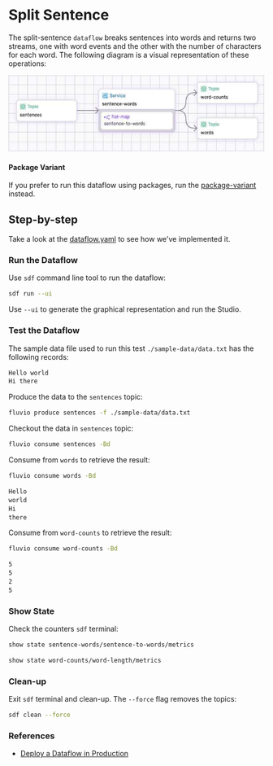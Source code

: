 # Split Sentence

The split-sentence `dataflow` breaks sentences into words and returns two streams, one with word events and the other with the number of characters for each word. The following diagram is a visual representation of these operations:

<p align="center">
 <img width="650" src="img/split-sentence.jpg">
</p>


#### Package Variant

If you prefer to run this dataflow using packages, run the [package-variant](./package-variant/README.md) instead.


## Step-by-step

Take a look at the [dataflow.yaml](./dataflow.yaml) to see how we've implemented it.


### Run the Dataflow

Use `sdf` command line tool to run the dataflow:

```bash
sdf run --ui
```

Use `--ui` to generate the graphical representation and run the Studio.


### Test the Dataflow

The sample data file used to run this test `./sample-data/data.txt` has the following records:

```bash
Hello world
Hi there
```

Produce the data to the `sentences` topic:

```bash
fluvio produce sentences -f ./sample-data/data.txt
```

Checkout the data in `sentences` topic:

```bash
fluvio consume sentences -Bd
```

Consume from `words` to retrieve the result:

```bash
fluvio consume words -Bd
```

```bash
Hello
world
Hi
there
```

Consume from `word-counts` to retrieve the result:

```bash
fluvio consume word-counts -Bd
```

```bash
5
5
2
5
```

### Show State

Check the counters `sdf` terminal:

```bash
show state sentence-words/sentence-to-words/metrics
```

```bash
show state word-counts/word-length/metrics
```


### Clean-up

Exit `sdf` terminal and clean-up. The `--force` flag removes the topics:

```bash
sdf clean --force
```


### References

* [Deploy a Dataflow in Production](https://www.fluvio.io/sdf/deployment)
